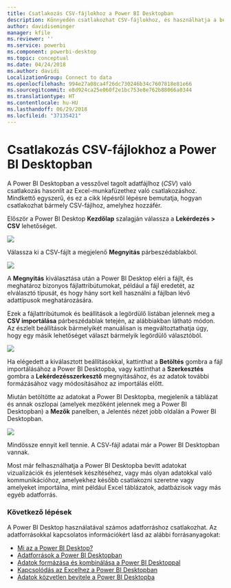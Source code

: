 ```yaml
---
title: Csatlakozás CSV-fájlokhoz a Power BI Desktopban
description: Könnyedén csatlakozhat CSV-fájlokhoz, és használhatja a bennük tárolt adatokat a Power BI Desktopban
author: davidiseminger
manager: kfile
ms.reviewer: ''
ms.service: powerbi
ms.component: powerbi-desktop
ms.topic: conceptual
ms.date: 04/24/2018
ms.author: davidi
LocalizationGroup: Connect to data
ms.openlocfilehash: 994e27a08ca4f26dc730246b34c7607818e81e66
ms.sourcegitcommit: e8d924ca25e060f2e1bc753e8e762b88066a0344
ms.translationtype: HT
ms.contentlocale: hu-HU
ms.lasthandoff: 06/29/2018
ms.locfileid: "37135421"
---
```

# <a name="connect-to-csv-files-in-power-bi-desktop"></a>Csatlakozás CSV-fájlokhoz a Power BI Desktopban
A Power BI Desktopban a vesszővel tagolt adatfájlhoz (*CSV*) való csatlakozás hasonlít az Excel-munkafüzethez való csatlakozáshoz. Mindkettő egyszerű, és ez a cikk lépésről lépésre bemutatja, hogyan csatlakozhat bármely CSV-fájlhoz, amelyhez hozzáfér.

Először a Power BI Desktop **Kezdőlap** szalagján válassza a **Lekérdezés > CSV** lehetőséget.

![](media/desktop-connect-csv/connect-to-csv_1.png)

Válassza ki a CSV-fájlt a megjelenő **Megnyitás** párbeszédablakból.

![](media/desktop-connect-csv/connect-to-csv_2.png)

A **Megnyitás** kiválasztása után a Power BI Desktop eléri a fájlt, és meghatároz bizonyos fájlattribútumokat, például a fájl eredetét, az elválasztó típusát, és hogy hány sort kell használni a fájlban lévő adattípusok meghatározására.

Ezek a fájlattribútumok és beállítások a legördülő listában jelennek meg a **CSV importálása** párbeszédablak tetején, az alábbiakban látható módon. Az észlelt beállítások bármelyikét manuálisan is megváltoztathatja úgy, hogy egy másik lehetőséget választ bármelyik legördülő választóból.

![](media/desktop-connect-csv/connect-to-csv_3.png)

Ha elégedett a kiválasztott beállításokkal, kattinthat a **Betöltés** gombra a fájl importálásához a Power BI Desktopba, vagy kattinthat a **Szerkesztés** gombra a **Lekérdezésszerkesztő** megnyitásához, és az adatok további formázásához vagy módosításához az importálás előtt.

Miután betöltötte az adatokat a Power BI Desktopba, megjelenik a táblázat és annak oszlopai (amelyek mezőként jelennek meg a Power BI Desktopban) a **Mezők** panelben, a Jelentés nézet jobb oldalán a Power BI Desktopban.

![](media/desktop-connect-csv/connect-to-csv_4.png)

Mindössze ennyit kell tennie. A CSV-fájl adatai már a Power BI Desktopban vannak.

Most már felhasználhatja a Power BI Desktopba bevitt adatokat vizualizációk és jelentések készítéséhez, vagy más olyan adatokkal való kommunikációhoz, amelyekhez később csatlakozni szeretne vagy amelyeket importálna, mint például Excel táblázatok, adatbázisok vagy más egyéb adatforrás.

### <a name="next-steps"></a>Következő lépések
A Power BI Desktop használatával számos adatforráshoz csatlakozhat. Az adatforrásokkal kapcsolatos információkért lásd az alábbi forrásanyagokat:

* [Mi az a Power BI Desktop?](desktop-what-is-desktop.md)
* [Adatforrások a Power BI Desktopban](desktop-data-sources.md)
* [Adatok formázása és kombinálása a Power BI Desktoppal](desktop-shape-and-combine-data.md)
* [Kapcsolódás az Excelhez a Power BI Desktopban](desktop-connect-excel.md)   
* [Adatok közvetlen bevitele a Power BI Desktopba](desktop-enter-data-directly-into-desktop.md)   

